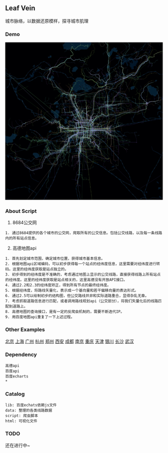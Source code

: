 ## Leaf Vein

城市脉络，以数据还原模样，探寻城市肌理

### Demo

![](./beijing.gif) 


### About Script

1. 8684公交网
```
1. 通过8684提供的各个城市的公交网，爬取所有的公交信息。包括公交线路，以及每一条线路内的所有站点信息。
```


2. 高德地图api

```
1. 首先划定城市范围，确定城市位置，获得城市基本信息。
2. 根据地图api区域编码，可以初步获得每一个站点的经纬度信息，这里需要对经纬度进行转码。这里的经纬度获取是站点独立的。
3. 初步得到的经纬度是不准确的，考虑通过地图上显示的公交线路，直接获得线路上所有站点的经纬度。这里的经纬度获取是站点相关的，这里高德没有开放API接口。
4. 通过2.2和2.3的经纬度矫正，得到所有节点的最终经纬度。
5. 根据经纬度，将路线矢量化，表示成一个基向量和若干偏移向量的表达形式。
6. 通过2.5可以绘制初步的结构图，但公交路线并非和实际道路重合，显得杂乱无章。
7. 考虑抓取道路信息进行匹配，或者调用路线规划api（公交部分），将我们矢量化后的线路匹配到道路上。
8. 高德地图的查询接口，是有一定的反爬虫机制的，需要不断迭代IP。
9. 用百度地图api重复了一下上述过程。
```

### Other Examples

[北京](https://96486d9b.github.io/Urban-Context/html/beijing.html) [上海](https://96486d9b.github.io/Urban-Context/html/shanghai.html) [广州](https://96486d9b.github.io/Urban-Context/html/guangzhou.html) [杭州](https://96486d9b.github.io/Urban-Context/html/hangzhou.html) [郑州](https://96486d9b.github.io/Urban-Context/html/zhengzhou.html) [西安](https://96486d9b.github.io/Urban-Context/html/xian.html) [成都](https://96486d9b.github.io/Urban-Context/html/chengdu.html) [南京](https://96486d9b.github.io/Urban-Context/html/nanjing.html) [重庆](https://96486d9b.github.io/Urban-Context/html/chongqing.html) [天津](https://96486d9b.github.io/Urban-Context/html/tianjin.html) [银川](https://96486d9b.github.io/Urban-Context/html/yinchuan.html) [长沙](https://96486d9b.github.io/Urban-Context/html/changsha.html) [武汉](https://96486d9b.github.io/Urban-Context/html/wuhan.html)

### Dependency

``` 
高德api
百度api
百度echarts
*
```

### Catalog

```
lib: 百度echats依赖js文件
data: 整理的各类线路数据
script: 爬虫脚本
html: 可视化文件
```

### TODO

还在进行中~
